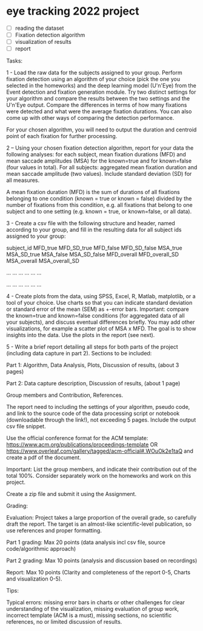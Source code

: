 # eye tracking 2022 project

* [ ] reading the dataset
* [ ] Fixation detection algorithm
* [ ] visualization of results
* [ ] report

Tasks:

1 - Load the raw data for the subjects assigned to your group. Perform fixation detection using an algorithm of your choice (pick the one you selected in the homeworks) and the deep learning model (U'n'Eye) from the Event detection and fixation generation module. Try two distinct settings for your algorithm and compare the results between the two settings and the U'n'Eye output. Compare the differences in terms of how many fixations were detected and what were the average fixation durations. You can also come up with other ways of comparing the detection performance.

For your chosen algorithm, you will need to output the duration and centroid point of each fixation for further processing.

2 – Using your chosen fixation detection algorithm, report for your data the following analyses: for each subject, mean fixation durations (MFD) and mean saccade amplitudes (MSA) for the known=true and for known=false (four values in total). For all subjects: aggregated mean fixation duration and mean saccade amplitude (two values). Include standard deviation (SD) for all measures.

A mean fixation duration (MFD) is the sum of durations of all fixations belonging to one condition (known = true or known = false) divided by the number of fixations from this condition, e.g. all fixations that belong to one subject and to one setting (e.g. known = true, or known=false, or all data).

3 - Create a csv file with the following structure and header, named according to your group, and fill in the resulting data for all subject ids assigned to your group:

subject_id MFD_true MFD_SD_true MFD_false MFD_SD_false MSA_true MSA_SD_true MSA_false MSA_SD_false MFD_overall MFD_overall_SD MSA_overall MSA_overall_SD

... ... ... ... ... ...

... ... ... ... ... ...

4 - Create plots from the data, using SPSS, Excel, R, Matlab, matplotlib, or a tool of your choice. Use charts so that you can indicate standard deviation or standard error of the mean (SEM) as +-error bars. Important: compare the known=true and known=false conditions (for aggregated data of all your subjects), and discuss eventual differences briefly. You may add other visualizations, for example a scatter plot of MSA x MFD. The goal is to show insights into the data. Use the plots in the report (see next).

5 - Write a brief report detailing all steps for both parts of the project (including data capture in part 2). Sections to be included:

Part 1: Algorithm, Data Analysis, Plots, Discussion of results, (about 3 pages)

Part 2: Data capture description, Discussion of results, (about 1 page)

Group members and Contribution, References.

The report need to including the settings of your algorithm, pseudo code, and link to the source code of the data processing script or notebook (downloadable through the link!), not exceeding 5 pages. Include the output csv file snippet.

Use the official conference format for the ACM template: <https://www.acm.org/publications/proceedings-template> OR <https://www.overleaf.com/gallery/tagged/acm-official#.WOuOk2e1taQ> and create a pdf of the document.

Important: List the group members, and indicate their contribution out of the total 100%. Consider separately work on the homeworks and work on this project.

Create a zip file and submit it using the Assignment.

Grading:

Evaluation: Project takes a large proportion of the overall grade, so carefully draft the report. The target is an almost-like scientific-level publication, so use references and proper formatting.

Part 1 grading: Max 20 points (data analysis incl csv file, source code/algorithmic approach)

Part 2 grading: Max 10 points (analysis and discussion based on recordings)

Report: Max 10 points (Clarity and completeness of the report 0-5, Charts and visualization 0-5).

Tips:

Typical errors: missing error bars in charts or other challenges for clear understanding of the visualization, missing evaluation of group work, incorrect template (ACM is a must), missing sections, no scientific references, no or limited discussion of results.
